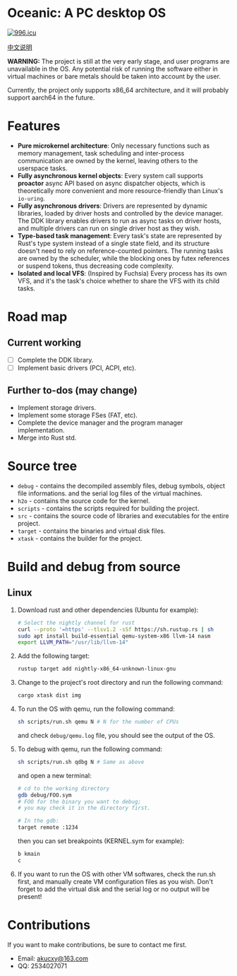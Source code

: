 # Oceanic: A PC desktop OS

[![996.icu](https://img.shields.io/badge/link-996.icu-red.svg)](https://996.icu)

[中文说明](README.zh-cn.md)

**WARNING:** The project is still at the very early stage, and user programs are
unavailable in the OS. Any potential risk of running the software either in 
virtual machines or bare metals should be taken into account by the user.

Currently, the project only supports x86_64 architecture, and it will probably
support aarch64 in the future. 

# Features

- **Pure microkernel architecture**: Only necessary functions such as memory management, task scheduling and inter-process communication are owned by the kernel, leaving others to the userspace tasks.
- **Fully asynchronous kernel objects**: Every system call supports **proactor** async API based on async dispatcher objects, which is theoretically more convenient and more resource-friendly than Linux's `io-uring`.
- **Fully asynchronous drivers**: Drivers are represented by dynamic libraries, loaded by driver hosts and controlled by the device manager. The DDK library enables drivers to run as async tasks on driver hosts, and multiple drivers can run on single driver host as they wish.
- **Type-based task management**: Every task's state are represented by Rust's type system instead of a single state field, and its structure doesn't need to rely on reference-counted pointers. The running tasks are owned by the scheduler, while the blocking ones by futex references or suspend tokens, thus decreasing code complexity.
- **Isolated and local VFS**: (Inspired by Fuchsia) Every process has its own VFS, and it's the task's choice whether to share the VFS with its child tasks.

# Road map

## Current working

- [ ] Complete the DDK library.
- [ ] Implement basic drivers (PCI, ACPI, etc).

## Further to-dos (may change)

- Implement storage drivers.
- Implement some storage FSes (FAT, etc).
- Complete the device manager and the program manager implementation.
- Merge into Rust std.

# Source tree

- `debug` - contains the decompiled assembly files, debug symbols, object file informations. and the serial log files of the virtual machines.
- `h2o` - contains the source code for the kernel.
- `scripts` - contains the scripts required for building the project.
- `src` - contains the source code of libraries and executables for the entire project.
- `target` - contains the binaries and virtual disk files.
- `xtask` - contains the builder for the project.

# Build and debug from source

## Linux

1. Download rust and other dependencies (Ubuntu for example):
   ```sh
   # Select the nightly channel for rust
   curl --proto '=https' --tlsv1.2 -sSf https://sh.rustup.rs | sh
   sudo apt install build-essential qemu-system-x86 llvm-14 nasm
   export LLVM_PATH="/usr/lib/llvm-14"
   ```

2. Add the following target:
   ```sh
   rustup target add nightly-x86_64-unknown-linux-gnu
   ```

3. Change to the project's root directory and run the following command:
   ```sh
   cargo xtask dist img
   ```

4. To run the OS with qemu, run the following command:
   ```sh
   sh scripts/run.sh qemu N # N for the number of CPUs
   ```
   and check `debug/qemu.log` file, you should see the output of the OS.

5. To debug with qemu, run the following command:
   ```sh
   sh scripts/run.sh qdbg N # Same as above
   ```
   and open a new terminal:
   ```sh
   # cd to the working directory
   gdb debug/FOO.sym
   # FOO for the binary you want to debug;
   # you may check it in the directory first.

   # In the gdb:
   target remote :1234
   ```
   then you can set breakpoints (KERNEL.sym for example):
   ```sh
   b kmain
   c
   ```

6. If you want to run the OS with other VM softwares, check the run.sh first,
   and manually create VM configuration files as you wish. Don't forget to add
   the virtual disk and the serial log or no output will be present!

# Contributions

If you want to make contributions, be sure to contact me first.
* Email: [akucxy@163.com](mailto:akucxy@163.com)
* QQ: 2534027071
